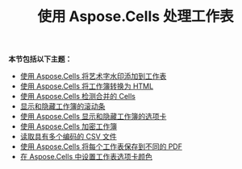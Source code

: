﻿---
title: 使用 Aspose.Cells 处理工作表
type: docs
weight: 20
url: /zh/java/working-with-worksheets-using-aspose-cells/
---
**本节包括以下主题：**
- [使用 Aspose.Cells 将艺术字水印添加到工作表](/cells/zh/java/add-word-art-watermark-to-worksheet-using-aspose-cells/)
- [使用 Aspose.Cells 将工作簿转换为 HTML](/cells/zh/java/convert-workbook-to-html-using-aspose-cells/)
- [使用 Aspose.Cells 检测合并的 Cells](/cells/zh/java/detect-merged-cells-using-aspose-cells/)
- [显示和隐藏工作簿的滚动条](/cells/zh/java/display-and-hide-scrollbars-of-workbooks/)
- [使用 Aspose.Cells 显示和隐藏工作簿的选项卡](/cells/zh/java/display-and-hide-tabs-of-workbook-using-aspose-cells/)
- [使用 Aspose.Cells 加密工作簿](/cells/zh/java/encrypt-workbook-using-aspose-cells/)
- [读取具有多个编码的 CSV 文件](/cells/zh/java/read-csv-file-with-multiple-encodings/)
- [使用 Aspose.Cells 将每个工作表保存到不同的 PDF](/cells/zh/java/save-each-worksheet-to-different-pdf-using-aspose-cells/)
- [在 Aspose.Cells 中设置工作表选项卡颜色](/cells/zh/java/set-worksheet-tab-color-in-aspose-cells/)
